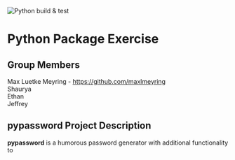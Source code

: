 ![Python build & test](https://github.com/software-students-spring2025/3-python-package-ejsm/actions/workflows/build.yaml/badge.svg)

# Python Package Exercise

## Group Members
Max Luetke Meyring - https://github.com/maxlmeyring  
Shaurya  
Ethan  
Jeffrey  

## pypassword Project Description
**pypassword** is a humorous password generator with additional functionality to 
